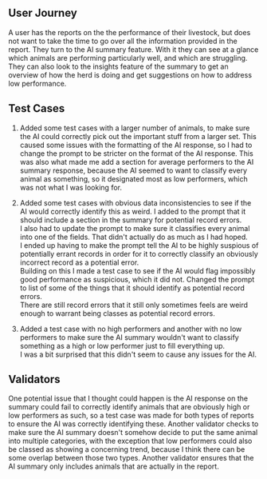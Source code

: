 ## User Journey

A user has the reports on the the performance of their livestock, but does not want to take the time to go over
all the information provided in the report. They turn to the AI summary feature. With it they can see at a glance
which animals are performing particularly well, and which are struggling. They can also look to the insights
feature of the summary to get an overview of how the herd is doing and get suggestions on how to address
low performance.  


## Test Cases

1. Added some test cases with a larger number of animals, to make sure the AI could correctly pick out the 
important stuff from a larger set. This caused some issues with the formatting of the AI response, so
I had to change the prompt to be stricter on the format of the AI response. This was also what made me
add a section for average performers to the AI summary response, because the AI seemed to want to classify
every animal as something, so it designated most as low performers, which was not what I was looking for.  

2. Added some test cases with obvious data inconsistencies to see if the AI would correctly identify this
as weird. I added to the prompt that it should include a section in the summary for potential record errors.  
I also had to update the prompt to make sure it classifies every animal into one of the fields. That didn't
actually do as much as I had hoped.  
I ended up having to make the prompt tell the AI to be highly suspious of potentially errant records in order
for it to correctly classify an obviously incorrect record as a potential error.  
Building on this I made a test case to see if the AI would flag impossibly good performance as suspicious, which
it did not. Changed the prompt to list of some of the things that it should identify as potential record errors.  
There are still record errors that it still only sometimes feels are weird enough to warrant being classes as
potential record errors.  

3. Added a test case with no high performers and another with no low performers to make sure the AI summary
wouldn't want to classify something as a high or low performer just to fill everything up.  
I was a bit surprised that this didn't seem to cause any issues for the AI.  

## Validators
One potential issue that I thought could happen is the AI response on the summary could fail to correctly
identify animals that are obviously high or low performers as such, so a test case was made for both types of
reports to ensure the AI was correctly identifying these. Another validator checks to make sure the AI summary
doesn't somehow decide to put the same animal into multiple categories, with the exception that low performers
could also be classed as showing a concerning trend, because I think there can be some overlap between those
two types. Another validator ensures that the AI summary only includes animals that are actually in the report.  